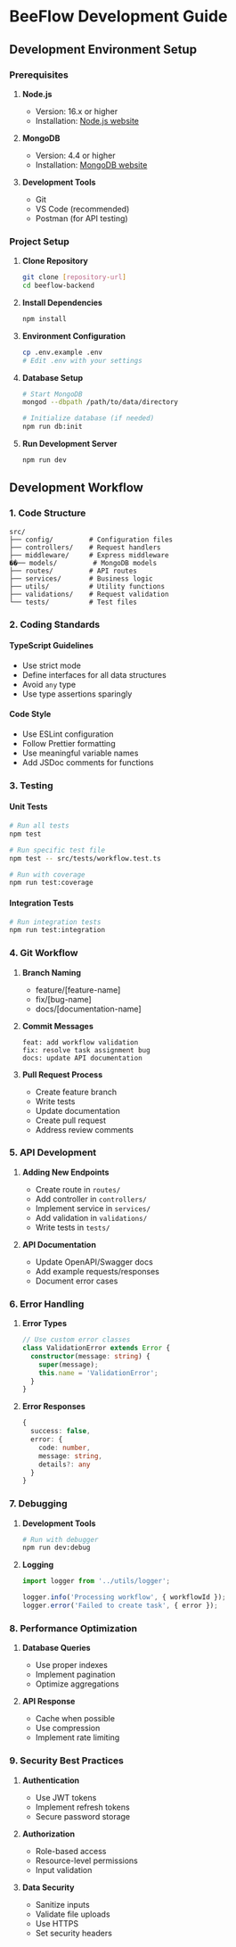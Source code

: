 # BeeFlow Development Guide

## Development Environment Setup

### Prerequisites
1. **Node.js**
   - Version: 16.x or higher
   - Installation: [Node.js website](https://nodejs.org/)

2. **MongoDB**
   - Version: 4.4 or higher
   - Installation: [MongoDB website](https://www.mongodb.com/try/download/community)

3. **Development Tools**
   - Git
   - VS Code (recommended)
   - Postman (for API testing)

### Project Setup

1. **Clone Repository**
   ```bash
   git clone [repository-url]
   cd beeflow-backend
   ```

2. **Install Dependencies**
   ```bash
   npm install
   ```

3. **Environment Configuration**
   ```bash
   cp .env.example .env
   # Edit .env with your settings
   ```

4. **Database Setup**
   ```bash
   # Start MongoDB
   mongod --dbpath /path/to/data/directory
   
   # Initialize database (if needed)
   npm run db:init
   ```

5. **Run Development Server**
   ```bash
   npm run dev
   ```

## Development Workflow

### 1. Code Structure
```
src/
├── config/         # Configuration files
├── controllers/    # Request handlers
├── middleware/     # Express middleware
��── models/         # MongoDB models
├── routes/         # API routes
├── services/       # Business logic
├── utils/          # Utility functions
├── validations/    # Request validation
└── tests/          # Test files
```

### 2. Coding Standards

#### TypeScript Guidelines
- Use strict mode
- Define interfaces for all data structures
- Avoid `any` type
- Use type assertions sparingly

#### Code Style
- Use ESLint configuration
- Follow Prettier formatting
- Use meaningful variable names
- Add JSDoc comments for functions

### 3. Testing

#### Unit Tests
```bash
# Run all tests
npm test

# Run specific test file
npm test -- src/tests/workflow.test.ts

# Run with coverage
npm run test:coverage
```

#### Integration Tests
```bash
# Run integration tests
npm run test:integration
```

### 4. Git Workflow

1. **Branch Naming**
   - feature/[feature-name]
   - fix/[bug-name]
   - docs/[documentation-name]

2. **Commit Messages**
   ```
   feat: add workflow validation
   fix: resolve task assignment bug
   docs: update API documentation
   ```

3. **Pull Request Process**
   - Create feature branch
   - Write tests
   - Update documentation
   - Create pull request
   - Address review comments

### 5. API Development

1. **Adding New Endpoints**
   - Create route in `routes/`
   - Add controller in `controllers/`
   - Implement service in `services/`
   - Add validation in `validations/`
   - Write tests in `tests/`

2. **API Documentation**
   - Update OpenAPI/Swagger docs
   - Add example requests/responses
   - Document error cases

### 6. Error Handling

1. **Error Types**
   ```typescript
   // Use custom error classes
   class ValidationError extends Error {
     constructor(message: string) {
       super(message);
       this.name = 'ValidationError';
     }
   }
   ```

2. **Error Responses**
   ```typescript
   {
     success: false,
     error: {
       code: number,
       message: string,
       details?: any
     }
   }
   ```

### 7. Debugging

1. **Development Tools**
   ```bash
   # Run with debugger
   npm run dev:debug
   ```

2. **Logging**
   ```typescript
   import logger from '../utils/logger';
   
   logger.info('Processing workflow', { workflowId });
   logger.error('Failed to create task', { error });
   ```

### 8. Performance Optimization

1. **Database Queries**
   - Use proper indexes
   - Implement pagination
   - Optimize aggregations

2. **API Response**
   - Cache when possible
   - Use compression
   - Implement rate limiting

### 9. Security Best Practices

1. **Authentication**
   - Use JWT tokens
   - Implement refresh tokens
   - Secure password storage

2. **Authorization**
   - Role-based access
   - Resource-level permissions
   - Input validation

3. **Data Security**
   - Sanitize inputs
   - Validate file uploads
   - Use HTTPS
   - Set security headers 